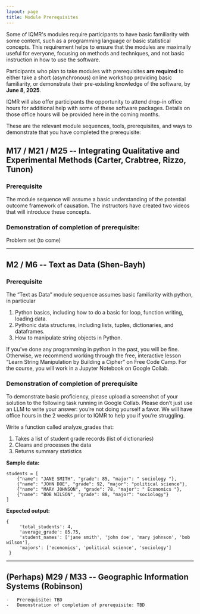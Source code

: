 ```yaml
---
layout: page
title: Module Prerequisites
---
```


Some of IQMR's modules require participants to have basic familiarity with some content, such as a programming language or basic statistical concepts. This requirement helps to ensure that the modules are maximally useful for everyone, focusing on methods and techniques, and not basic instruction in how to use the software.

Participants who plan to take modules with prerequisites **are required** to either take a short (asynchronous) online workshop providing basic familiarity, or demonstrate their pre-existing knowledge of the software, by **June 8, 2025**.

IQMR will also offer participants the opportunity to attend drop-in office hours for additional help with some of these software packages. Details on those office hours will be provided here in the coming months.

These are the relevant module sequences, tools, prerequisites, and ways to demonstrate that you have completed the prerequisite:

## M17 / M21 / M25 -- Integrating Qualitative and Experimental Methods (Carter, Crabtree, Rizzo, Tunon)

### Prerequisite 
The module sequence will assume a basic understanding of the potential outcome framework of causation. The instructors have created two videos that will introduce these concepts.

### Demonstration of completion of prerequisite: 
Problem set (to come)

---- 

## M2 / M6 -- Text as Data (Shen-Bayh)

### Prerequisite 
    
The “Text as Data” module sequence assumes basic familiarity with python, in particular
1.	Python basics, including how to do a basic for loop, function writing, loading data.
2.	Pythonic data structures, including lists, tuples, dictionaries, and dataframes.
3.	How to manipulate string objects in Python.

If you’ve done any programming in python in the past, you will be fine. Otherwise, we recommend working through the free, interactive lesson  “Learn String Manipulation by Building a Cipher” on Free Code Camp. For the course, you will work in a Jupyter Notebook on Google Collab. 


### Demonstration of completion of prerequisite
To demonstrate basic proficiency, please upload a screenshot of your solution to the following task running in Google Collab. Please don’t just use an LLM to write your answer: you’re not doing yourself a favor. We will have office hours in the 2 weeks prior to IQMR to help you if you’re struggling.


Write a function called analyze_grades that:
1. Takes a list of student grade records (list of dictionaries)
2. Cleans and processes the data
3. Returns summary statistics
    
**Sample data:**

    students = [
        {"name": "JANE SMITH", "grade": 85, "major": " sociology "},
        {"name": "JOHN DOE", "grade": 92, "major": "political science"},
        {"name": "MARY JOHNSON", "grade": 78, "major": " Economics "},
        {"name": "BOB WILSON", "grade": 88, "major": "sociology"}
    ]
    

**Expected output:**
    
    {
         'total_students': 4,
         'average_grade': 85.75,
         'student_names': ['jane smith', 'john doe', 'mary johnson', 'bob wilson'],
         'majors': ['economics', 'political science', 'sociology']
     }
    

----

## (Perhaps) M29 / M33 -- Geographic Information Systems (Robinson)

    -   Prerequisite: TBD
    -   Demonstration of completion of prerequisite: TBD



